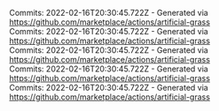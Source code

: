 Commits: 2022-02-16T20:30:45.722Z - Generated via https://github.com/marketplace/actions/artificial-grass
<br>
Commits: 2022-02-16T20:30:45.722Z - Generated via https://github.com/marketplace/actions/artificial-grass
<br>
Commits: 2022-02-16T20:30:45.722Z - Generated via https://github.com/marketplace/actions/artificial-grass
<br>
Commits: 2022-02-16T20:30:45.722Z - Generated via https://github.com/marketplace/actions/artificial-grass
<br>
Commits: 2022-02-16T20:30:45.722Z - Generated via https://github.com/marketplace/actions/artificial-grass
<br>
